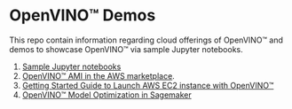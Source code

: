 # OpenVINO™ Demos

This repo contain information regarding cloud offerings of OpenVINO™ and demos to showcase OpenVINO™ via sample Jupyter notebooks.

1. [Sample Jupyter notebooks](energy)
2. [OpenVINO™ AMI in the AWS marketplace](https://aws.amazon.com/marketplace/pp/B08LZJJZR3/).
3. [Getting Started Guide to Launch AWS EC2 instance with OpenVINO™](aws/ami/Getting-Started-Guide-to-Launch-EC2-with-OpenVINO.pdf)
4. [OpenVINO™ Model Optimization in Sagemaker](aws/mo-utility)
